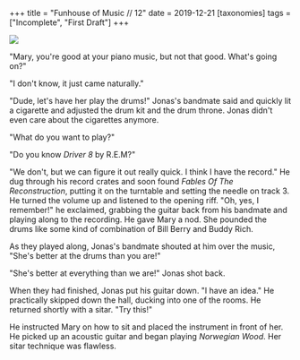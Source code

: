 +++
title = "Funhouse of Music // 12"
date = 2019-12-21
[taxonomies]
tags = ["Incomplete", "First Draft"]
+++

![](/funhouse/fables-of-the-reconstruction.jpg)

"Mary, you're good at your piano music, but not that good. What's going on?"

"I don't know, it just came naturally."

"Dude, let's have her play the drums!" Jonas's bandmate said and quickly lit a cigarette and adjusted the drum kit and the drum throne. Jonas didn't even care about the cigarettes anymore.

"What do you want to play?"

"Do you know _Driver 8_ by R.E.M?"

"We don't, but we can figure it out really quick. I think I have the record." He dug through his record crates and soon found _Fables Of The Reconstruction_, putting it on the turntable and setting the needle on track 3. He turned the volume up and listened to the opening riff. "Oh, yes, I remember!" he exclaimed, grabbing the guitar back from his bandmate and playing along to the recording. He gave Mary a nod. She pounded the drums like some kind of combination of Bill Berry and Buddy Rich.

As they played along, Jonas's bandmate shouted at him over the music, "She's better at the drums than you are!"

"She's better at everything than we are!" Jonas shot back.

When they had finished, Jonas put his guitar down. "I have an idea." He practically skipped down the hall, ducking into one of the rooms. He returned shortly with a sitar. "Try this!"

He instructed Mary on how to sit and placed the instrument in front of her. He picked up an acoustic guitar and began playing _Norwegian Wood_. Her sitar technique was flawless.
